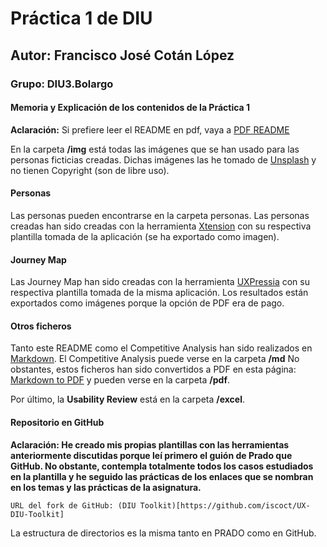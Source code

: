 # Práctica 1 de DIU

## Autor: Francisco José Cotán López
### Grupo: DIU3.Bolargo

#### Memoria y Explicación de los contenidos de la Práctica 1

**Aclaración:** Si prefiere leer el README en pdf, vaya a [PDF README](./pdf/README.pdf)

En la carpeta **/img** está todas las imágenes que se han usado para las personas ficticias creadas.
Dichas imágenes las he tomado de [Unsplash](https://unsplash.com/) y no tienen Copyright (son de libre uso).

#### Personas

Las personas pueden encontrarse en la carpeta personas.
Las personas creadas han sido creadas con la herramienta [Xtension](https://xtensio.com/) con su respectiva plantilla tomada de la aplicación (se ha exportado como imagen).

#### Journey Map

Las Journey Map han sido creadas con la herramienta [UXPressia](https://uxpressia.com/) con su respectiva plantilla tomada de la misma aplicación.
Los resultados están exportados como imágenes porque la opción de PDF era de pago.

#### Otros ficheros

Tanto este README como el Competitive Analysis han sido realizados en [Markdown](https://markdown.es/).
El Competitive Analysis puede verse en la carpeta **/md**
No obstantes, estos ficheros han sido convertidos a PDF en esta página: [Markdown to PDF](https://www.markdowntopdf.com/) y pueden verse en la carpeta **/pdf**.

Por último, la **Usability Review** está en la carpeta **/excel**.

#### Repositorio en GitHub

**Aclaración: He creado mis propias plantillas con las herramientas anteriormente discutidas porque leí primero el guión de Prado que GitHub. No obstante, contempla totalmente todos los casos estudiados en la plantilla y he seguido las prácticas de los enlaces que se nombran en los temas y las prácticas de la asignatura.**

`URL del fork de GitHub: (DIU Toolkit)[https://github.com/iscoct/UX-DIU-Toolkit]`

La estructura de directorios es la misma tanto en PRADO como en GitHub.
